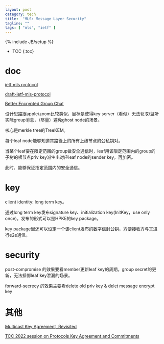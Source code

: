 ```yaml
---
layout: post
category: tech
title:  "MLS: Message Layer Security"
tagline: ""
tags: [ "mls", "ietf" ] 
---
```

{% include JB/setup %}

* TOC
{:toc}

# doc

[ietf mls protocol](https://datatracker.ietf.org/doc/draft-ietf-mls-protocol/)

[draft-ietf-mls-protocol](https://www.ietf.org/proceedings/105/slides/slides-105-mls-sessa-mls-protocol-00-01)

[Better Encrypted Group Chat](https://blog.trailofbits.com/2019/08/06/better-encrypted-group-chat/)


设计思路跟apple/zoom比较类似，目标是使得key server（看似）无法获取/监听实际group消息，（尽量）避免ghost node的场景。

核心是merkle tree的TreeKEM。

每个leaf node能够知道其路径上的所有上级节点的公私钥对。

当某个leaf要在限定范围的group做安全通信时，leaf用该限定范围内的group的子树的根节点priv key派生出对应leaf node的sender key，再加密。

此时，能够保证指定范围内的安全通信。

# key

client identity: long term key。

通过long term key发布signature key、initialization key(InitKey，use only once)。发布的形式可以是HPKE的key package。

key package里还可以设定一个该client发布的数字信封公钥，方便接收方与其进行e2e通信。

# security

post-compromise 的效果要看member更新leaf key的周期。group secret的更新，无法抵御leaf key泄漏的场景。

forward-secrecy 的效果主要看delete old priv key & delet message encrypt key

# 其他

[Multicast Key Agreement, Revisited](https://www.youtube.com/watch?v=ySdNHvlDwFI)

[TCC 2022 session on Protocols Key Agreement and Commitments](https://www.youtube.com/watch?v=qXnELNvSDlM)
